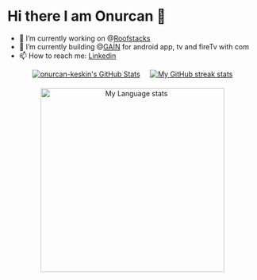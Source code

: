
# Hi there I am Onurcan 👋

- 🔭 I’m currently working on @[Roofstacks](https://roofstacks.com/)
- 🌱 I’m currently building @[GAİN](https://play.google.com/store/apps/details?id=com.trgain.mikrogain&hl=tr&pli=1) for android app, tv and fireTv with com
- 📫 How to reach me: [Linkedin](https://www.linkedin.com/in/onurcan-keskin-andev97/)

<div style="display: flex; flex-direction: column; justify-content: center; align-items: center; gap: 20px;">
  <!-- GitHub Stats and Streak Stats -->
  <div style="display: flex; justify-content: center; align-items: center; gap: 20px;">
    <a href="https://awesome-github-stats.azurewebsites.net/index.html??cardType=github&theme=nord&preferLogin=false&Border=DD272700">    
      <img alt="onurcan-keskin's GitHub Stats" src="https://awesome-github-stats.azurewebsites.net/user-stats/onurcan-keskin?cardType=github&theme=nord&preferLogin=false&Border=DD272700" />
    </a>
             
  <a href="https://github-readme-streak-stats-phi-opal.vercel.app/?user=onurcan-keskin&theme=nord&locale=en&type=svg&hide_border=true">
      <img src="https://github-readme-streak-stats-phi-opal.vercel.app/?user=onurcan-keskin&theme=nord&locale=en&type=svg&hide_border=true" alt="My GitHub streak stats" />
    </a>
  </div>

  <!-- Language Stats -->
  <div style="text-align: center;">
    <a href="https://github-readme-stats-steel-omega.vercel.app/api/top-langs/?username=onurcan-keskin&layout=pie&theme=nord&hide_border=true&langs_count=10">
      <img
        src="https://github-readme-stats-steel-omega.vercel.app/api/top-langs/?username=onurcan-keskin&layout=pie&theme=nord&hide_border=true&langs_count=10"
        alt="My Language stats"
        height="370"/>
    </a>
  </div>
</div>
